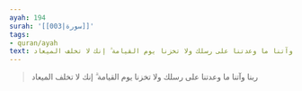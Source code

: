 ```yaml
---
ayah: 194
surah: '[[003|سورة]]'
tags:
- quran/ayah
text: ربنا وآتنا ما وعدتنا على رسلك ولا تخزنا يوم القيامة ۗ إنك لا تخلف الميعاد
---
```

> ربنا وآتنا ما وعدتنا على رسلك ولا تخزنا يوم القيامة ۗ إنك لا تخلف الميعاد
